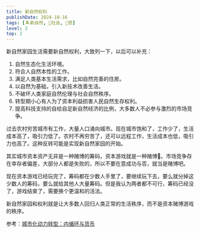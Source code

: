 ```yaml
---
title: 新自然权利
publishDate: 2024-10-16
tags: [🏝新自然, 👫社会, 🤔思]
level: 2
top: 2
---
```


新自然家园生活需要新自然权利，大致列一下，以后可以补充：

1. 自然生态化生活环境。
2. 符合人自然本性的工作。
3. 满足人类基本生活需求，比如自然完善的住房。
4. 以自然为基础，引入新技术改善生活。
5. 不破坏人类家庭自然伦理与社会自然秩序。
6. 转型期小心有人为了资本利益损害人民自然生存权利。
7. 提高科技支持的自给自足新自然经济的比例，大多数人不必参与激烈的市场竞争。

过去农村穷苦城市有工作，大量人口涌向城市。现在城市饱和了，工作少了，生活成本高了，吸引力低了。农村不再穷苦了，还可以远程工作，生活成本也低，吸引力也高了。这种反转可能是实现新自然家园的开始。

其实城市资本资产无非是一种赌博的筹码，资本游戏就是一种赌博🎲。市场竞争存在幸存者偏差，大部分人都是失败的，所以不要在意成功与否，就当是赌博吧。

现在资本游戏已经玩完了，筹码都在少数人手里了，要继续玩下去，要么就分掉这少数人的筹码，要么就给其他人大量筹码。但是我认为两者都不可行，筹码已经没了，游戏结束了，需要换个更温和的活法。

新自然家园和权利就是让大多数人回归人类正常的生活秩序，而不是资本赌博游戏的秩序。

参考：[城市化动力转型：内循环与货币](https://mp.weixin.qq.com/s/kKBW_Ny33uHGe9VN5kwtOA)
